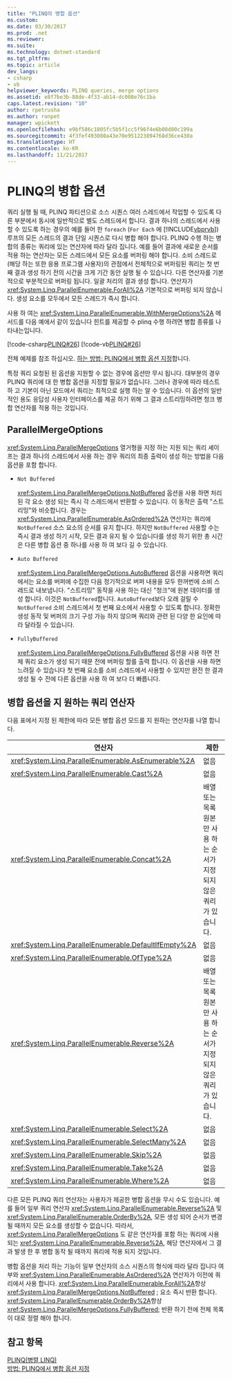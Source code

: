 ```yaml
---
title: "PLINQ의 병합 옵션"
ms.custom: 
ms.date: 03/30/2017
ms.prod: .net
ms.reviewer: 
ms.suite: 
ms.technology: dotnet-standard
ms.tgt_pltfrm: 
ms.topic: article
dev_langs:
- csharp
- vb
helpviewer_keywords: PLINQ queries, merge options
ms.assetid: e8f7be3b-88de-4f33-ab14-dc008e76c1ba
caps.latest.revision: "10"
author: rpetrusha
ms.author: ronpet
manager: wpickett
ms.openlocfilehash: e9bf586c1805fc5b5f1cc5f96f4e6b08d80c199a
ms.sourcegitcommit: 4f3fef493080a43e70e951223894768d36ce430a
ms.translationtype: HT
ms.contentlocale: ko-KR
ms.lasthandoff: 11/21/2017
---
```

# <a name="merge-options-in-plinq"></a>PLINQ의 병합 옵션
쿼리 실행 될 때, PLINQ 파티션으로 소스 시퀀스 여러 스레드에서 작업할 수 있도록 다른 부분에서 동시에 일반적으로 별도 스레드에서 합니다. 결과 하나의 스레드에서 사용할 수 있도록 하는 경우의 예를 들어 한 `foreach` (`For Each` 에 [!INCLUDE[vbprvb](../../../includes/vbprvb-md.md)]) 루프의 모든 스레드의 결과 단일 시퀀스로 다시 병합 해야 합니다. PLINQ 수행 하는 병합의 종류는 쿼리에 있는 연산자에 따라 달라 집니다. 예를 들어 결과에 새로운 순서를 적용 하는 연산자는 모든 스레드에서 모든 요소를 버퍼링 해야 합니다. 소비 스레드로 (해당 하는 또한 응용 프로그램 사용자)의 관점에서 전체적으로 버퍼링된 쿼리는 첫 번째 결과 생성 하기 전의 시간을 크게 기간 동안 실행 될 수 있습니다. 다른 연산자를 기본적으로 부분적으로 버퍼링 됩니다. 일괄 처리의 결과 생성 합니다. 연산자가 <xref:System.Linq.ParallelEnumerable.ForAll%2A> 기본적으로 버퍼링 되지 않습니다. 생성 요소를 모두에서 모든 스레드가 즉시 합니다.  
  
 사용 하 여는 <xref:System.Linq.ParallelEnumerable.WithMergeOptions%2A> 메서드를 다음 예에서 같이 있습니다 힌트를 제공할 수 plinq 수행 하려면 병합 종류를 나타내는입니다.  
  
 [!code-csharp[PLINQ#26](../../../samples/snippets/csharp/VS_Snippets_Misc/plinq/cs/plinqsamples.cs#26)]
 [!code-vb[PLINQ#26](../../../samples/snippets/visualbasic/VS_Snippets_Misc/plinq/vb/plinq2_vb.vb#26)]  
  
 전체 예제를 참조 하십시오. [하는 방법: PLINQ에서 병합 옵션 지정](../../../docs/standard/parallel-programming/how-to-specify-merge-options-in-plinq.md)합니다.  
  
 특정 쿼리 요청된 된 옵션을 지원할 수 없는 경우에 옵션만 무시 됩니다. 대부분의 경우 PLINQ 쿼리에 대 한 병합 옵션을 지정할 필요가 없습니다. 그러나 경우에 따라 테스트 하 고 기본이 아닌 모드에서 쿼리는 최적으로 실행 하는 알 수 있습니다. 이 옵션의 일반적인 용도 응답성 사용자 인터페이스를 제공 하기 위해 그 결과 스트리밍하려면 청크 병합 연산자를 적용 하는 것입니다.  
  
## <a name="parallelmergeoptions"></a>ParallelMergeOptions  
 <xref:System.Linq.ParallelMergeOptions> 열거형을 지정 하는 지원 되는 쿼리 셰이프는 결과 하나의 스레드에서 사용 하는 경우 쿼리의 최종 출력이 생성 하는 방법을 다음 옵션을 포함 합니다.  
  
-   `Not Buffered`  
  
     <xref:System.Linq.ParallelMergeOptions.NotBuffered> 옵션을 사용 하면 처리 된 각 요소 생성 되는 즉시 각 스레드에서 반환할 수 있습니다. 이 동작은 출력 "스트리밍"와 비슷합니다. 경우는 <xref:System.Linq.ParallelEnumerable.AsOrdered%2A> 연산자는 쿼리에 `NotBuffered` 소스 요소의 순서를 유지 합니다. 하지만 `NotBuffered` 사용할 수는 즉시 결과 생성 하기 시작, 모든 결과 유지 될 수 있습니다를 생성 하기 위한 총 시간은 다른 병합 옵션 중 하나를 사용 하 여 보다 길 수 있습니다.  
  
-   `Auto Buffered`  
  
     <xref:System.Linq.ParallelMergeOptions.AutoBuffered> 옵션을 사용하면 쿼리에서는 요소를 버퍼에 수집한 다음 정기적으로 버퍼 내용을 모두 한꺼번에 소비 스레드로 내보냅니다. "스트리밍" 동작을 사용 하는 대신 "청크"에 원본 데이터를 생성 합니다. 이것은 `NotBuffered`합니다. `AutoBuffered`보다 오래 걸릴 수 `NotBuffered` 소비 스레드에서 첫 번째 요소에서 사용할 수 있도록 합니다. 정확한 생성 동작 및 버퍼의 크기 구성 가능 하지 않으며 쿼리와 관련 된 다양 한 요인에 따라 달라질 수 있습니다.  
  
-   `FullyBuffered`  
  
     <xref:System.Linq.ParallelMergeOptions.FullyBuffered> 옵션을 사용 하면 전체 쿼리 요소가 생성 되기 때문 전에 버퍼링 할를 출력 합니다. 이 옵션을 사용 하면 느려질 수 있습니다 첫 번째 요소를 소비 스레드에서 사용할 수 있지만 완전 한 결과 생성 될 수 전에 다른 옵션을 사용 하 여 보다 더 빠릅니다.  
  
## <a name="query-operators-that-support-merge-options"></a>병합 옵션을 지 원하는 쿼리 연산자  
 다음 표에서 지정 된 제한에 따라 모든 병합 옵션 모드를 지 원하는 연산자를 나열 합니다.  
  
|연산자|제한|  
|--------------|------------------|  
|<xref:System.Linq.ParallelEnumerable.AsEnumerable%2A>|없음|  
|<xref:System.Linq.ParallelEnumerable.Cast%2A>|없음|  
|<xref:System.Linq.ParallelEnumerable.Concat%2A>|배열 또는 목록 원본만 사용 하는 순서가 지정 되지 않은 쿼리가 있습니다.|  
|<xref:System.Linq.ParallelEnumerable.DefaultIfEmpty%2A>|없음|  
|<xref:System.Linq.ParallelEnumerable.OfType%2A>|없음|  
|<xref:System.Linq.ParallelEnumerable.Reverse%2A>|배열 또는 목록 원본만 사용 하는 순서가 지정 되지 않은 쿼리가 있습니다.|  
|<xref:System.Linq.ParallelEnumerable.Select%2A>|없음|  
|<xref:System.Linq.ParallelEnumerable.SelectMany%2A>|없음|  
|<xref:System.Linq.ParallelEnumerable.Skip%2A>|없음|  
|<xref:System.Linq.ParallelEnumerable.Take%2A>|없음|  
|<xref:System.Linq.ParallelEnumerable.Where%2A>|없음|  
  
 다른 모든 PLINQ 쿼리 연산자는 사용자가 제공한 병합 옵션을 무시 수도 있습니다. 예를 들어 일부 쿼리 연산자 <xref:System.Linq.ParallelEnumerable.Reverse%2A> 및 <xref:System.Linq.ParallelEnumerable.OrderBy%2A>, 모든 생성 되어 순서가 변경 될 때까지 모든 요소를 생성할 수 없습니다. 따라서, <xref:System.Linq.ParallelMergeOptions> 도 같은 연산자를 포함 하는 쿼리에 사용 되는 <xref:System.Linq.ParallelEnumerable.Reverse%2A>, 해당 연산자에서 그 결과 발생 한 후 병합 동작 될 때까지 쿼리에 적용 되지 것입니다.  
  
 병합 옵션을 처리 하는 기능이 일부 연산자의 소스 시퀀스의 형식에 따라 달라 집니다 여부와 <xref:System.Linq.ParallelEnumerable.AsOrdered%2A> 연산자가 이전에 쿼리에서 사용 합니다. <xref:System.Linq.ParallelEnumerable.ForAll%2A>항상 <xref:System.Linq.ParallelMergeOptions.NotBuffered> ; 요소 즉시 반환 합니다. <xref:System.Linq.ParallelEnumerable.OrderBy%2A>항상 <xref:System.Linq.ParallelMergeOptions.FullyBuffered>; 반환 하기 전에 전체 목록이 대로 정렬 해야 합니다.  
  
## <a name="see-also"></a>참고 항목  
 [PLINQ(병렬 LINQ)](../../../docs/standard/parallel-programming/parallel-linq-plinq.md)  
 [방법: PLINQ에서 병합 옵션 지정](../../../docs/standard/parallel-programming/how-to-specify-merge-options-in-plinq.md)
